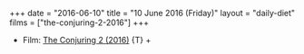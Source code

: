+++
date = "2016-06-10"
title = "10 June 2016 (Friday)"
layout = "daily-diet"
films = ["the-conjuring-2-2016"]
+++

<ul>
<li class="entry Film">Film: <a href="/films/the-conjuring-2-2016">The Conjuring 2 (2016)</a> {T} +</li>
</ul>